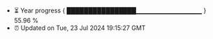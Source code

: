 - ⏳ Year progress { ████████████████▁▁▁▁▁▁▁▁▁▁▁▁▁▁ } 55.96 %
- ⏰ Updated on Tue, 23 Jul 2024 19:15:27 GMT

